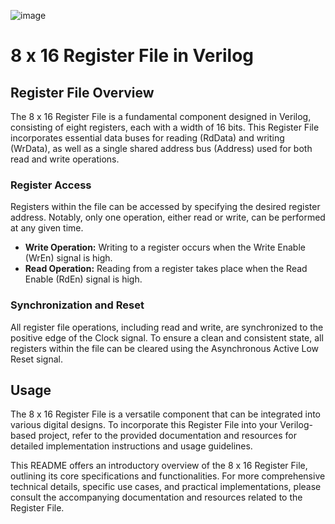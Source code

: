 ![image](https://github.com/Ahmedtayel22/Digital-IC-Design/assets/105231666/2d0a3c88-6f64-4742-989e-b138fc2012dc)

# 8 x 16 Register File in Verilog

## Register File Overview

The 8 x 16 Register File is a fundamental component designed in Verilog, consisting of eight registers, each with a width of 16 bits. This Register File incorporates essential data buses for reading (RdData) and writing (WrData), as well as a single shared address bus (Address) used for both read and write operations.

### Register Access

Registers within the file can be accessed by specifying the desired register address. Notably, only one operation, either read or write, can be performed at any given time. 

- **Write Operation:** Writing to a register occurs when the Write Enable (WrEn) signal is high. 
- **Read Operation:** Reading from a register takes place when the Read Enable (RdEn) signal is high.

### Synchronization and Reset

All register file operations, including read and write, are synchronized to the positive edge of the Clock signal. To ensure a clean and consistent state, all registers within the file can be cleared using the Asynchronous Active Low Reset signal.

## Usage

The 8 x 16 Register File is a versatile component that can be integrated into various digital designs. To incorporate this Register File into your Verilog-based project, refer to the provided documentation and resources for detailed implementation instructions and usage guidelines.

This README offers an introductory overview of the 8 x 16 Register File, outlining its core specifications and functionalities. For more comprehensive technical details, specific use cases, and practical implementations, please consult the accompanying documentation and resources related to the Register File.
